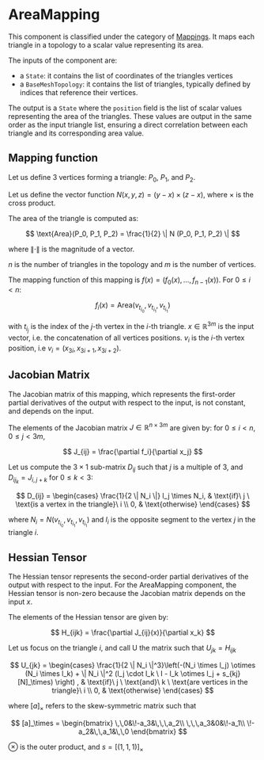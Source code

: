 # AreaMapping

This component is classified under the category of [Mappings](../../../../simulation-principles/multi-model-representation/mapping/).
It maps each triangle in a topology to a scalar value representing its area.

The inputs of the component are:
- a `State`: it contains the list of coordinates of the triangles vertices
- a `BaseMeshTopology`: it contains the list of triangles, typically defined by indices that reference their vertices.

The output is a `State` where the `position` field is the list of scalar values representing the area of the triangles. These values are output in the same order as the input triangle list, ensuring a direct correlation between each triangle and its corresponding area value.

## Mapping function


Let us define 3 vertices forming a triangle: $P_0$, $P_1$, and $P_2$.

Let us define the vector function $N(x, y, z) = (y - x) \times (z - x)$, where $\times$ is the cross product.

The area of the triangle is computed as:

$$
\text{Area}(P_0, P_1, P_2) = \frac{1}{2} \| N (P_0, P_1, P_2) \|
$$

where $\| \cdot \|$ is the magnitude of a vector.

$n$ is the number of triangles in the topology and $m$ is the number of vertices.

The mapping function of this mapping is $f(x) = (f_0(x), \dots, f_{n-1}(x))$. For $0 \le i < n$:

$$
f_i(x) = \text{Area}(v_{t_{i_0}}, v_{t_{i_1}}, v_{t_{i_1}})
$$

with $t_{i_j}$ is the index of the $j$-th vertex in the $i$-th triangle.
$x \in \mathbb{R}^{3m}$ is the input vector, i.e. the concatenation of all vertices positions.
$v_i$ is the $i$-th vertex position, i.e $v_i = (x_{3i}, x_{3i+1}, x_{3i+2})$.

## Jacobian Matrix

The Jacobian matrix of this mapping, which represents the first-order partial derivatives of the output with respect to the input, is not constant, and depends on the input.

The elements of the Jacobian matrix $J \in \mathbb{R}^{n \times 3 m}$ are given by:
for $0 \leq i < n, 0 \leq j < 3m$,

$$
J_{ij} = \frac{\partial f_i}{\partial x_j}
$$

Let us compute the $3 \times 1$ sub-matrix $D_{ij}$ such that $j$ is a multiple of 3, and $D_{ij_k} = J_{i,j+k}$ for $0 \leq k < 3$:

$$
D_{ij} =
\begin{cases}
\frac{1}{2  \| N_i \|} l_j \times N_i, & \text{if}\ j \ \text{is a vertex in the triangle}\ i \\
0, & \text{otherwise}
\end{cases}
$$

where $N_i = N(v_{t_{i_0}}, v_{t_{i_1}}, v_{t_{i_1}})$ and $l_i$ is the opposite segment to the vertex $j$ in the triangle $i$.

## Hessian Tensor

The Hessian tensor represents the second-order partial derivatives of the output with respect to the input. For the AreaMapping component, the Hessian tensor is non-zero because the Jacobian matrix depends on the input $x$.

The elements of the Hessian tensor are given by:

$$
H_{ijk} = \frac{\partial J_{ij}(x)}{\partial x_k} 
$$

Let us focus on the triangle $i$, and call U the matrix such that $U_{jk} = H_{ijk}$

$$
U_{jk} =
\begin{cases}
\frac{1}{2  \| N_i \|^3}\left(-(N_i \times l_j) \otimes (N_i \times l_k) + \| N_i \|^2 (l_j \cdot l_k \ I - l_k \otimes l_j + s_{kj} [N]_\times) \right) , & \text{if}\ j \ \text{and}\ k \ \text{are vertices in the triangle}\ i \\
0, & \text{otherwise}
\end{cases}
$$

where $[a]_\times$ refers to the skew-symmetric matrix such that

$$
[a]_\times = 
\begin{bmatrix}
\,\,0&\!-a_3&\,\,\,a_2\\
\,\,\,a_3&0&\!-a_1\\
\!-a_2&\,\,a_1&\,\,0
\end{bmatrix}
$$

$\otimes$ is the outer product, and $s = [(1,1,1)]_\times$
